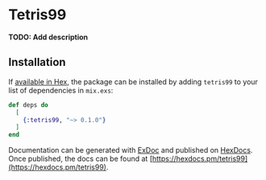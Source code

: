 # Tetris99

**TODO: Add description**

## Installation

If [available in Hex](https://hex.pm/docs/publish), the package can be installed
by adding `tetris99` to your list of dependencies in `mix.exs`:

```elixir
def deps do
  [
    {:tetris99, "~> 0.1.0"}
  ]
end
```

Documentation can be generated with [ExDoc](https://github.com/elixir-lang/ex_doc)
and published on [HexDocs](https://hexdocs.pm). Once published, the docs can
be found at [https://hexdocs.pm/tetris99](https://hexdocs.pm/tetris99).

